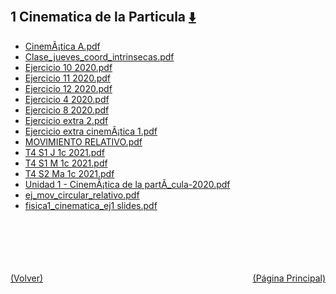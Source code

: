 
<html>
<body>
<h2>1 Cinematica de la Particula <a href="https://downgit.github.io/#/home?url=https://github.com/Apuntes-FIUBA/Apuntes-Electronica/tree/main/82 - Física/8201 - Fisica I/Clase en Linea/1 Cinematica de la Particula" style="font-size:20px">  ⬇️ </a></h2>
<ul>
    <li><a href="CinemÃ¡tica A.pdf">CinemÃ¡tica A.pdf</a></li>
    <li><a href="Clase_jueves_coord_intrinsecas.pdf">Clase_jueves_coord_intrinsecas.pdf</a></li>
    <li><a href="Ejercicio 10 2020.pdf">Ejercicio 10 2020.pdf</a></li>
    <li><a href="Ejercicio 11 2020.pdf">Ejercicio 11 2020.pdf</a></li>
    <li><a href="Ejercicio 12 2020.pdf">Ejercicio 12 2020.pdf</a></li>
    <li><a href="Ejercicio 4 2020.pdf">Ejercicio 4 2020.pdf</a></li>
    <li><a href="Ejercicio 8 2020.pdf">Ejercicio 8 2020.pdf</a></li>
    <li><a href="Ejercicio extra 2.pdf">Ejercicio extra 2.pdf</a></li>
    <li><a href="Ejercicio extra cinemÃ¡tica 1.pdf">Ejercicio extra cinemÃ¡tica 1.pdf</a></li>
    <li><a href="MOVIMIENTO RELATIVO.pdf">MOVIMIENTO RELATIVO.pdf</a></li>
    <li><a href="T4 S1 J 1c 2021.pdf">T4 S1 J 1c 2021.pdf</a></li>
    <li><a href="T4 S1 M 1c 2021.pdf">T4 S1 M 1c 2021.pdf</a></li>
    <li><a href="T4 S2 Ma 1c 2021.pdf">T4 S2 Ma 1c 2021.pdf</a></li>
    <li><a href="Unidad 1 - CinemÃ¡tica de la partÃ_cula-2020.pdf">Unidad 1 - CinemÃ¡tica de la partÃ_cula-2020.pdf</a></li>
    <li><a href="ej_mov_circular_relativo.pdf">ej_mov_circular_relativo.pdf</a></li>
    <li><a href="fisica1_cinematica_ej1 slides.pdf">fisica1_cinematica_ej1 slides.pdf</a></li>
</ul>
</body>
</html>















<br><br><br><br><br><a href="../" style="float: left">(Volver)</a> <a href="https://apuntes-fiuba.github.io/Apuntes-Electronica" style="float: right">(Página Principal)</a>

